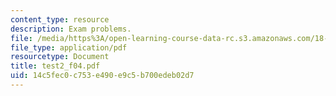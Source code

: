 ```yaml
---
content_type: resource
description: Exam problems.
file: /media/https%3A/open-learning-course-data-rc.s3.amazonaws.com/18-075-advanced-calculus-for-engineers-fall-2004/14c5fec0c753e490e9c5b700edeb02d7_test2_f04.pdf
file_type: application/pdf
resourcetype: Document
title: test2_f04.pdf
uid: 14c5fec0-c753-e490-e9c5-b700edeb02d7
---
```

